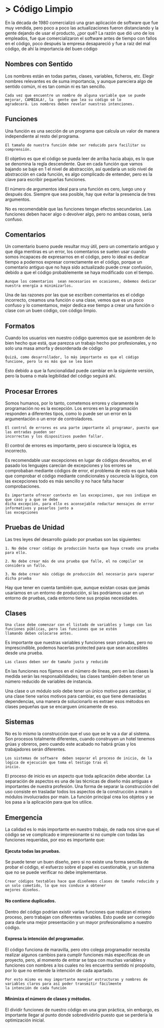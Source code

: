 
# > Código Limpio

En la década de 1980 comercializó una gran aplicación de software que fue  muy vendida, pero poco a poco las actualizaciones fueron distanciando y la gente dejando  de  usar  el  producto,  ¿por  qué?  La  razón  que  dió  uno  de  los  empleados,  fue  que  comercializaron el software antes de tiempo con fallos en el código, poco después la  empresa desapareció y fue a raíz del mal código, de ahí la importancia del buen código

## Nombres con Sentido

Los  nombres  están  en  todas  partes,  clases,  variables,  ficheros,  etc.  Elegir  nombres relevantes es de suma importancia, y aunque pareciera algo de sentido común, ni es tan común ni es tan sencillo.  

	Cada vez que encuentre un nombre de alguna variable que se puede mejorar, CAMBIALA!, la  gente que lea su código sé lo 
	agradecerá. Los nombres deben revelar nuestras intenciones.

## Funciones

Una función es una sección de un programa que calcula un valor de manera independiente al resto del programa.

	El tamaño de nuestra función debe ser reducido para facilitar su comprensión.

El objetivo es que el código se pueda leer de arriba hacia abajo, es lo que se denomina la  regla descendente. Que en cada función que vamos bajando se baje en 1 el nivel de  abstracción,  así  quedaría un solo  nivel de abstracción en cada función, es algo  complicado de entender, pero es la clave para escribir pequeñas funciones.

El número de argumentos ideal para  una función es cero, luego uno y después dos. Siempre que sea posible, hay que evitar la  presencia de tres argumentos.

No  es  recomendable  que  las  funciones  tengan  efectos  secundarios. Las funciones deben hacer algo o devolver algo, pero no ambas cosas, sería confuso.

## Comentarios

Un comentario bueno puede resultar muy útil, pero un comentario antiguo y que diga mentiras es  un error, los comentarios se suelen usar cuando somos incapaces de expresarnos en el  código, pero lo ideal es dedicar tiempo a podernos expresar correctamente en el código,  porque un comentario antiguo que no haya sido actualizado puede crear confusión, debido  a que el código probablemente se haya modificado con el tiempo.

	Aunque los comentarios  sean necesarios en ocasiones, debemos dedicar nuestra energía a minimizarlos.

Una de las razones por las que se escriben comentarios es el código incorrecto, creamos  una función o una clase, vemos que es un poco confuso y lo comentamos, mejor dedica  ese tiempo a crear una función o clase con un buen código, con código limpio.

## Formatos

Cuando los usuarios ven nuestro código queremos que se asombren de lo bien hecho que  está,  que  parezca  un  trabajo  hecho  por  profesionales,  y  no  solo  una masa amorfa y  desordenada de código

	Quizá, como desarrollador, lo más importante es que el código funcione, pero lo es más que se lea bien
	
Esto debido a que la funcionalidad puede cambiar en la siguiente versión, pero la buena o mala legibilidad del código seguirá ahí.

## Procesar Errores

Somos humanos, por lo tanto, cometemos errores y claramente la programación no es la excepción. Los errores en la programación responden a diferentes tipos, como lo puede ser un error en la argumentación o un error de controladores. 

	El control de errores es una parte importante al programar, puesto que las entradas pueden ser 
	incorrectas y los dispositivos pueden fallar. 

El control de errores es importante, pero si oscurece la lógica, es incorrecto.

Es recomendable usar excepciones en lugar de códigos devueltos, en el pasado los lenguajes carecían de excepciones y los errores se comprobaban mediante códigos de error, el problema de esto es que había que comprobar el código mediante condicionales y oscurecía la lógica, con las excepciones todo es más sencillo y no hace falta hacer comprobaciones. 

	Es importante ofrecer contexto en las excepciones, que nos indique en que caso y a que se debe 
	dicha excepción, para ello es aconsejable redactar mensajes de error informativos y pasarlos junto a 
	las excepciones

## Pruebas de Unidad

Las tres leyes del desarrollo guiado por pruebas son las siguientes:

	1. No debe crear código de producción hasta que haya creado una prueba para ello.

	2. No debe crear más de una prueba que falle, el no compilar se considera un fallo.

	3. No debe crear más código de producción del necesario para superar dicha prueba
	
Hay que tener en cuenta también que, aunque existan cosas que jamás usaríamos en un entorno de producción, si las podríamos usar en un entorno de pruebas, cada entorno tiene sus propias necesidades.

## Clases

	Una clase debe comenzar con el listado de variables y luego con las funciones públicas, pero las funciones que se estén 
	llamando deben colocarse antes.
	
Es importante que nuestras variables y funciones sean privadas, pero no imprescindible,  podemos hacerlas  protected  para que sean accesibles desde una prueba.  

	Las clases deben ser de tamaño justo y reducido
	
En las funciones nos  fijamos en el número de líneas, pero en las clases la medida serán las responsabilidades; las clases también deben tener un número reducido de variables de instancia.

Una  clase o un módulo solo debe tener un único motivo para cambiar, si una clase tiene varios  motivos para cambiar, es que tiene demasiadas dependencias, una manera de solucionarlo  es extraer esos métodos en clases pequeñas que se encarguen únicamente de eso.

## Sistemas

No es lo mismo la construcción que el uso que se le va a dar al sistema. Son procesos  totalmente diferentes, cuando construyen un hotel tenemos grúas y obreros, pero cuando este  acabado no habrá grúas y los trabajadores serán diferentes. 

	Los sistemas de software  deben separar el proceso de inicio, de la lógica de ejecución que toma el testigo tras él 
	inicio.
	
El proceso de inicio es un aspecto que toda aplicación debe abordar. La separación de aspectos es una de las técnicas de diseño más antiguas e importantes de nuestra profesión.
Una forma de separar la construcción del uso consiste en trasladar todos los aspectos de la construcción a main o módulos involucrados por main. La función principal crea los objetos y se los pasa a la aplicación para que los utilice. 

## Emergencia

La calidad es lo más importante en nuestro trabajo, de nada nos sirve que el código se ve complicado e impresionante si no cumple con todas las funciones requeridas, por eso es importante que:

#### Ejecuta todas las pruebas.  

Se puede tener un buen diseño, pero si no existe una forma sencilla de probar el código, el esfuerzo sobre el papel  es cuestionable, y un sistema que no se puede verificar no debe implementarse.

	Crear códigos testables hace que diseñemos clases de tamaño reducido y	un solo cometido, lo que nos conduce a obtener 
	mejores diseños.

#### No contiene duplicados.  

Dentro del código podrían existir varias funciones que realizan el mismo proceso, pero trabajan con diferentes variables. Esto puede ser corregido para darle una mejor presentación y un mayor profesionalismo a nuestro código.

#### Expresa la intención del programador.  

El código funciona de maravilla, pero otro colega programador necesita realizar algunos cambios para cumplir funciones más especificas de un proyecto, pero, al momento de entrar se topa con muchas variables y funciones con nombres a los cuales no les encuentra sentido ni propósito, por lo que no entiende la intención de cada apartado.

	Por esto mismo es muy importante manejar estructuras y nombres de variables claros para así poder transmitir fácilmente 
	la intención de cada función

#### Minimiza el número de clases y métodos.

El dividir funciones de nuestro código en una gran práctica, sin embargo, es importante llegar al punto donde sobredividirlo puesto que se perdería la optimización inicial.
